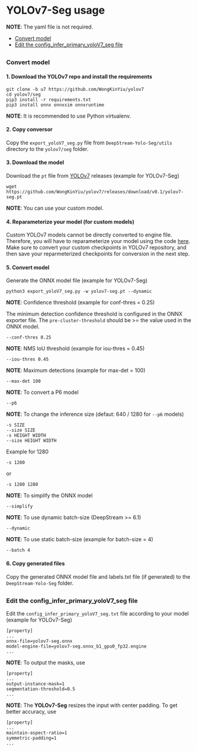 # YOLOv7-Seg usage

**NOTE**: The yaml file is not required.

* [Convert model](#convert-model)
* [Edit the config_infer_primary_yoloV7_seg file](#edit-the-config_infer_primary_yolov7_seg-file)

##

### Convert model

#### 1. Download the YOLOv7 repo and install the requirements

```
git clone -b u7 https://github.com/WongKinYiu/yolov7
cd yolov7/seg
pip3 install -r requirements.txt
pip3 install onnx onnxsim onnxruntime
```

**NOTE**: It is recommended to use Python virtualenv.

#### 2. Copy conversor

Copy the `export_yoloV7_seg.py` file from `DeepStream-Yolo-Seg/utils` directory to the `yolov7/seg` folder.

#### 3. Download the model

Download the `pt` file from [YOLOv7](https://github.com/WongKinYiu/yolov7/releases/) releases (example for YOLOv7-Seg)

```
wget https://github.com/WongKinYiu/yolov7/releases/download/v0.1/yolov7-seg.pt
```

**NOTE**: You can use your custom model.

#### 4. Reparameterize your model (for custom models)

Custom YOLOv7 models cannot be directly converted to engine file. Therefore, you will have to reparameterize your model using the code [here](https://github.com/WongKinYiu/yolov7/blob/main/tools/reparameterization.ipynb). Make sure to convert your custom checkpoints in YOLOv7 repository, and then save your reparmeterized checkpoints for conversion in the next step.

#### 5. Convert model

Generate the ONNX model file (example for YOLOv7-Seg)

```
python3 export_yoloV7_seg.py -w yolov7-seg.pt --dynamic
```

**NOTE**: Confidence threshold (example for conf-thres = 0.25)

The minimum detection confidence threshold is configured in the ONNX exporter file. The `pre-cluster-threshold` should be >= the value used in the ONNX model.

```
--conf-thres 0.25
```

**NOTE**: NMS IoU threshold (example for iou-thres = 0.45)

```
--iou-thres 0.45
```

**NOTE**: Maximum detections (example for max-det = 100)

```
--max-det 100
```

**NOTE**: To convert a P6 model

```
--p6
```

**NOTE**: To change the inference size (defaut: 640 / 1280 for `--p6` models)

```
-s SIZE
--size SIZE
-s HEIGHT WIDTH
--size HEIGHT WIDTH
```

Example for 1280

```
-s 1280
```

or

```
-s 1280 1280
```

**NOTE**: To simplify the ONNX model

```
--simplify
```

**NOTE**: To use dynamic batch-size (DeepStream >= 6.1)

```
--dynamic
```

**NOTE**: To use static batch-size (example for batch-size = 4)

```
--batch 4
```

#### 6. Copy generated files

Copy the generated ONNX model file and labels.txt file (if generated) to the `DeepStream-Yolo-Seg` folder.

##

### Edit the config_infer_primary_yoloV7_seg file

Edit the `config_infer_primary_yoloV7_seg.txt` file according to your model (example for YOLOv7-Seg)

```
[property]
...
onnx-file=yolov7-seg.onnx
model-engine-file=yolov7-seg.onnx_b1_gpu0_fp32.engine
...
```

**NOTE**: To output the masks, use

```
[property]
...
output-instance-mask=1
segmentation-threshold=0.5
...
```

**NOTE**: The **YOLOv7-Seg** resizes the input with center padding. To get better accuracy, use

```
[property]
...
maintain-aspect-ratio=1
symmetric-padding=1
...
```
